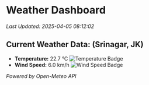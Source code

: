 
# Weather Dashboard

_Last Updated: 2025-04-05 08:12:02_

## Current Weather Data: (Srinagar, JK)
- **Temperature:** 22.7 °C ![Temperature Badge](https://img.shields.io/badge/Temperature-Medium%20Temp-green)
- **Wind Speed:** 6.0 km/h ![Wind Speed Badge](https://img.shields.io/badge/Wind%20Speed-Light%20Wind-blue)

*Powered by Open-Meteo API*
